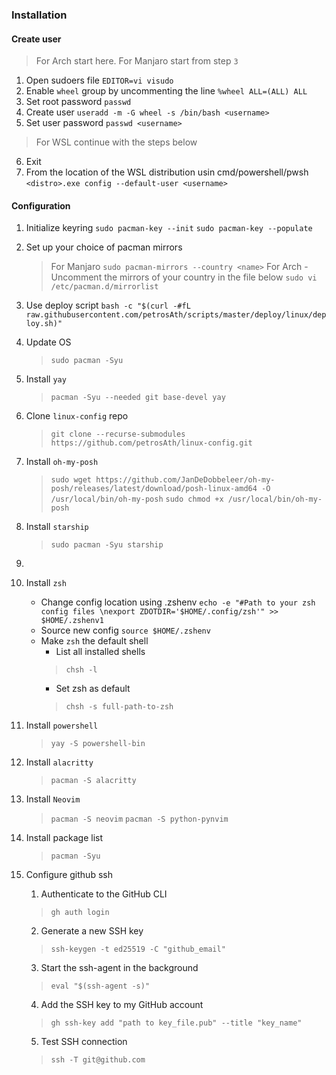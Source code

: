 ### Installation
#### Create user
>For Arch start here. For Manjaro start from step `3`
1. Open sudoers file
    `EDITOR=vi visudo`
2. Enable `wheel` group by uncommenting the line
    `%wheel ALL=(ALL) ALL`
3. Set root password
    `passwd`
4. Create user
    `useradd -m -G wheel -s /bin/bash <username>`
5. Set user password
    `passwd <username>`
>For WSL continue with the steps below
6. Exit
7. From the location of the WSL distribution usin cmd/powershell/pwsh
    `<distro>.exe config --default-user <username>`

#### Configuration
1. Initialize keyring
    `sudo pacman-key --init`
    `sudo pacman-key --populate`
2. Set up your choice of pacman mirrors
    >For Manjaro
        `sudo pacman-mirrors --country <name>`
    >For Arch
        - Uncomment the mirrors of your country in the file below
            `sudo vi /etc/pacman.d/mirrorlist`
3. Use deploy script
    `bash -c "$(curl -#fL raw.githubusercontent.com/petrosAth/scripts/master/deploy/linux/deploy.sh)"`

1. Update OS
    >`sudo pacman -Syu`
3. Install `yay`
    >`pacman -Syu --needed git base-devel yay`
4. Clone `linux-config` repo
    >`git clone --recurse-submodules https://github.com/petrosAth/linux-config.git`
5. Install `oh-my-posh`
    >`sudo wget https://github.com/JanDeDobbeleer/oh-my-posh/releases/latest/download/posh-linux-amd64 -O /usr/local/bin/oh-my-posh`
    >`sudo chmod +x /usr/local/bin/oh-my-posh`
6. Install `starship`
    >`sudo pacman -Syu starship`
7.
8. Install `zsh`
    - Change config location using .zshenv
    `echo -e "#Path to your zsh config files \nexport ZDOTDIR='$HOME/.config/zsh'" >> $HOME/.zshenv1`
    - Source new config
    `source $HOME/.zshenv`
    - Make `zsh` the default shell
        - List all installed shells
        >`chsh -l`
        - Set zsh as default
        >`chsh -s full-path-to-zsh`
9. Install `powershell`
    >`yay -S powershell-bin`
11. Install `alacritty`
    >`pacman -S alacritty`
10. Install `Neovim`
    >`pacman -S neovim`
    >`pacman -S python-pynvim`
12. Install package list
    >`pacman -Syu`

13. Configure github ssh
    1. Authenticate to the GitHub CLI
    >`gh auth login`
    2. Generate a new SSH key
    >`ssh-keygen -t ed25519 -C "github_email"`
    3. Start the ssh-agent in the background
    >`eval "$(ssh-agent -s)"`
    4. Add the SSH key to my GitHub account
    >`gh ssh-key add "path to key_file.pub" --title "key_name"`
    5. Test SSH connection
    >`ssh -T git@github.com`
